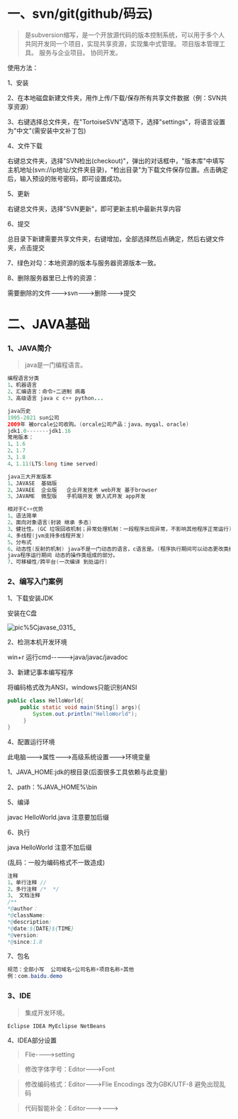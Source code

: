 # 一、svn/git(github/码云)

> 是subversion缩写，是一个开放源代码的版本控制系统，可以用于多个人共同开发同一个项目，实现共享资源，实现集中式管理。 项目版本管理工具。 服务与企业项目。 协同开发。

使用方法：

1、安装

2、在本地磁盘新建文件夹，用作上传/下载/保存所有共享文件数据（例：SVN共享资源）

3、右键选择总文件夹，在"TortoiseSVN"选项下，选择"settings"，将语言设置为"中文"(需安装中文补丁包)

4、文件下载

右键总文件夹，选择"SVN检出(checkout)"，弹出的对话框中，"版本库"中填写主机地址(svn://ip地址/文件夹目录)，"检出目录"为下载文件保存位置。点击确定后，输入预设的账号密码，即可设置成功。

5、更新

右键总文件夹，选择"SVN更新"，即可更新主机中最新共享内容

6、提交

总目录下新建需要共享文件夹，右键增加，全部选择然后点确定，然后右键文件夹，点击提交

7、绿色对勾：本地资源的版本与服务器资源版本一致。

8、删除服务器里已上传的资源：

需要删除的文件--->svn--->删除--->提交

# 二、JAVA基础

### 1、JAVA简介

> java是一门编程语言。

```java
编程语言分类
1、机器语言
2、汇编语言：命令+二进制 病毒
3、高级语言 java c c++ python...
```

```java
java历史
1995-2021 sun公司
2009年 被orcale公司收购。(orcale公司产品：java、myqal、oracle)
jdk1.0-------jdk1.16
常用版本：
1、1.6
2、1.7
3、1.8
4、1.11(LTS:long time served)
```

```java
java三大开发版本
1、JAVASE  基础版
2、JAVAEE  企业版   企业开发技术 web开发 基于browser
3、JAVAME  微型版   手机端开发 嵌入式开发 app开发
```

```java
相对于C++优势
1、语法简单
2、面向对象语言(封装 继承 多态)
3、健壮性。(GC 垃圾回收机制；异常处理机制：一段程序出现异常，不影响其他程序正常运行)
4、多线程(jvm支持多线程开发)
5、分布式
6、动态性(反射的机制) java不是一门动态的语言，c语言是。(程序执行期间可以动态更改类结构)
java程序运行期间 动态的操作类组成的部分。
7、可移植性/跨平台(一次编译 到处运行)
```

### 2、编写入门案例

1、下载安装JDK

安装在C盘

![pic%5Cjavase_0315_](C:\Users\JAVASM\Desktop\pic%5Cjavase_0315_.png)

2、检测本机开发环境

win+r  运行cmd----->java/javac/javadoc

3、新建记事本编写程序

将编码格式改为ANSI，windows只能识别ANSI

```java
public class HelloWorld{
    public static void main(Sting[] args){
        System.out.println("HelloWorld");
     }
}
```

4、配置运行环境

此电脑--->属性--->高级系统设置--->环境变量

1、JAVA_HOME:jdk的根目录(后面很多工具依赖与此变量)

2、path：%JAVA_HOME%\bin

5、编译

javac HelloWorld.java  注意要加后缀

6、执行

java HelloWorld  注意不加后缀

(乱码：一般为编码格式不一致造成)

```java
注释
1、单行注释 //
2、多行注释 /*  */
3、 文档注释
/**
*@author：
*@className:
*@description:
*@date:${DATE}${TIME}
*@version:
*@since:1.8

```

7、包名

```java
规范：全部小写  公司域名+公司名称+项目名称+其他
例：com.baidu.demo
```



### 3、IDE

> 集成开发环境。  

```java
Eclipse IDEA MyEclipse NetBeans
```

4、IDEA部分设置

> Flie---->setting

> 修改字体字号：Editor--->Font

> 修改编码格式：Editor--->Flie Encodings   改为GBK/UTF-8 避免出现乱码 

> 代码智能补全：Editor--->--->





